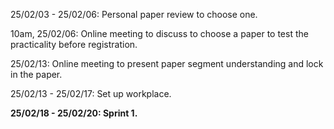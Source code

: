 25/02/03 - 25/02/06: Personal paper review to choose one.

10am, 25/02/06: Online meeting to discuss to choose a paper to test the practicality before registration.

25/02/13: Online meeting to present paper segment understanding and lock in the paper.

25/02/13 - 25/02/17: Set up workplace.

**25/02/18 - 25/02/20: Sprint 1.**
